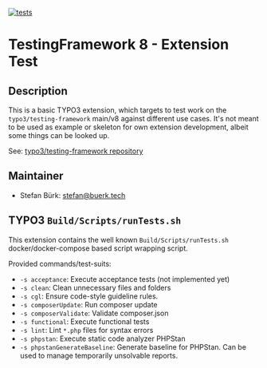 [![tests](https://github.com/sbuerk/tf8-test-extension/actions/workflows/tests.yml/badge.svg)](https://github.com/sbuerk/tf8-test-extension/actions/workflows/tests.yml)

TestingFramework 8 - Extension Test
===================================

## Description

This is a basic TYPO3 extension, which targets to test work on the `typo3/testing-framework` main/v8 against different
use cases. It's not meant to be used as example or skeleton for own extension development, albeit some things can be
looked up.

See: [typo3/testing-framework repository](https://github.com/typo3/testing-framework)

## Maintainer

* Stefan Bürk: stefan@buerk.tech

## TYPO3 `Build/Scripts/runTests.sh`

This extension contains the well known `Build/Scripts/runTests.sh` docker/docker-compose based script wrapping script.

Provided commands/test-suits:

* `-s acceptance`: Execute acceptance tests (not implemented yet)
* `-s clean`: Clean unnecessary files and folders
* `-s cgl`: Ensure code-style guideline rules.
* `-s composerUpdate`: Run composer update
* `-s composerValidate`: Validate composer.json
* `-s functional`: Execute functional tests
* `-s lint`: Lint `*.php` files for syntax errors
* `-s phpstan`: Execute static code analyzer PHPStan
* `-s phpstanGenerateBaseline`: Generate baseline for PHPStan. Can be used to manage temporarily unsolvable reports.
